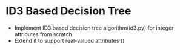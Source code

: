 # ID3 Based Decision Tree
- Implement ID3 based decision tree algorithm(id3.py) for integer attributes from scratch 
- Extend it to support real-valued attributes ()
